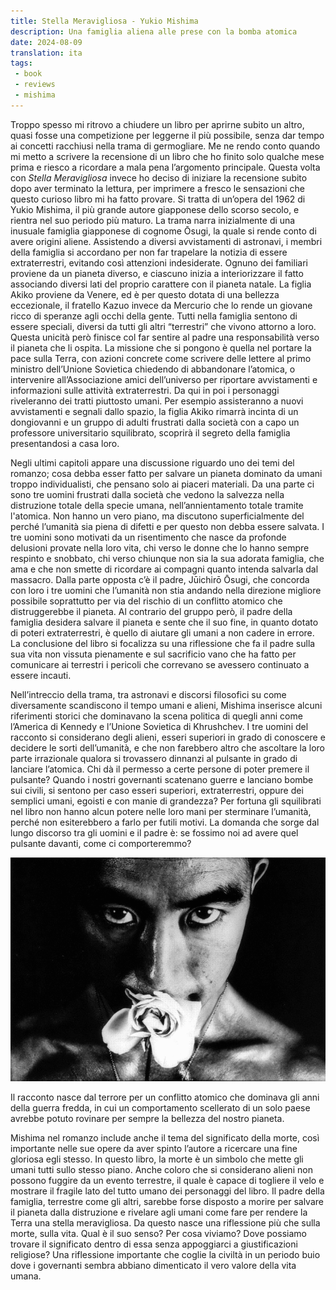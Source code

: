 ```yaml
---
title: Stella Meravigliosa - Yukio Mishima
description: Una famiglia aliena alle prese con la bomba atomica
date: 2024-08-09
translation: ita
tags:
 - book
 - reviews
 - mishima
---
```


Troppo spesso mi ritrovo a chiudere un libro per aprirne subito un altro, quasi fosse una competizione per leggerne il più possibile, senza dar tempo ai concetti racchiusi nella trama di germogliare. Me ne rendo conto quando mi metto a scrivere la recensione di un libro che ho finito solo qualche mese prima e riesco a ricordare a mala pena l’argomento principale. Questa volta con *Stella Meravigliosa* invece ho deciso di iniziare la recensione subito dopo aver terminato la lettura, per imprimere a fresco le sensazioni che questo curioso libro mi ha fatto provare. Si tratta di un’opera del 1962 di Yukio Mishima, il più grande autore giapponese dello scorso secolo, e rientra nel suo periodo più maturo. La trama narra inizialmente di una inusuale famiglia giapponese di cognome Ōsugi, la quale si rende conto di avere origini aliene. Assistendo a diversi avvistamenti di astronavi, i membri della famiglia si accordano per non far trapelare la notizia di essere extraterrestri, evitando così attenzioni indesiderate. Ognuno dei familiari proviene da un pianeta diverso, e ciascuno inizia a interiorizzare il fatto associando diversi lati del proprio carattere con il pianeta natale. La figlia Akiko proviene da Venere, ed è per questo dotata di una bellezza eccezionale, il fratello Kazuo invece da Mercurio che lo rende un giovane ricco di speranze agli occhi della gente. Tutti nella famiglia sentono di essere speciali, diversi da tutti gli altri “terrestri” che vivono attorno a loro. Questa unicità però finisce col far sentire al padre una responsabilità verso il pianeta che li ospita. La missione che si pongono è quella nel portare la pace sulla Terra, con azioni concrete come scrivere delle lettere al primo ministro dell’Unione Sovietica chiedendo di abbandonare l’atomica, o intervenire all’Associazione amici dell’universo per riportare avvistamenti e informazioni sulle attività extraterrestri. Da qui in poi i personaggi riveleranno dei tratti piuttosto umani. Per esempio assisteranno a nuovi avvistamenti e segnali dallo spazio, la figlia Akiko rimarrà incinta di un dongiovanni e un gruppo di adulti frustrati dalla società con a capo un professore universitario squilibrato, scoprirà il segreto della famiglia presentandosi a casa loro.

Negli ultimi capitoli appare una discussione riguardo uno dei temi del romanzo; cosa debba esser fatto per salvare un pianeta dominato da umani troppo individualisti, che pensano solo ai piaceri materiali. Da una parte ci sono tre uomini frustrati dalla società che vedono la salvezza nella distruzione totale della specie umana, nell’annientamento totale tramite l'atomica. Non hanno un vero piano, ma discutono superficialmente del perché l’umanità sia piena di difetti e per questo non debba essere salvata. I tre uomini sono motivati da un risentimento che nasce da profonde delusioni provate nella loro vita, chi verso le donne che lo hanno sempre respinto e snobbato, chi verso chiunque non sia la sua adorata famiglia, che ama e che non smette di ricordare ai compagni quanto intenda salvarla dal massacro. Dalla parte opposta c’è il padre, Jūichirō Ōsugi, che concorda con loro i tre uomini che l’umanità non stia andando nella direzione migliore possibile soprattutto per via del rischio di un conflitto atomico che distruggerebbe il pianeta. Al contrario del gruppo però, il padre della famiglia desidera salvare il pianeta e sente che il suo fine, in quanto dotato di poteri extraterrestri, è quello di aiutare gli umani a non cadere in errore. La conclusione del libro si focalizza su una riflessione che fa il padre sulla sua vita non vissuta pienamente e sul sacrificio vano che ha fatto per comunicare ai terrestri i pericoli che correvano se avessero continuato a essere incauti.

Nell’intreccio della trama, tra astronavi e discorsi filosofici su come diversamente scandiscono il tempo umani e alieni, Mishima inserisce alcuni riferimenti storici che dominavano la scena politica di quegli anni come l’America di Kennedy e l’Unione Sovietica di Khrushchev. I tre uomini del racconto si considerano degli alieni, esseri superiori in grado di conoscere e decidere le sorti dell’umanità, e che non farebbero altro che ascoltare la loro parte irrazionale qualora si trovassero dinnanzi al pulsante in grado di lanciare l’atomica. Chi dà il permesso a certe persone di poter premere il pulsante? Quando i nostri governanti scatenano guerre e lanciano bombe sui civili, si sentono per caso esseri superiori, extraterrestri, oppure dei semplici umani, egoisti e con manie di grandezza? Per fortuna gli squilibrati nel libro non hanno alcun potere nelle loro mani per sterminare l’umanità, perché non esiterebbero a farlo per futili motivi. La domanda che sorge dal lungo discorso tra gli uomini e il padre è: se fossimo noi ad avere quel pulsante davanti, come ci comporteremmo?

![Yukio Mishima](/assets/img/mishima_rose.png "Yukio Mishima")

Il racconto nasce dal terrore per un conflitto atomico che dominava gli anni della guerra fredda, in cui un comportamento scellerato di un solo paese avrebbe potuto rovinare per sempre la bellezza del nostro pianeta.

Mishima nel romanzo include anche il tema del significato della morte, così importante nelle sue opere da aver spinto l’autore a ricercare una fine gloriosa egli stesso. In questo libro, la morte è un simbolo che mette gli umani tutti sullo stesso piano. Anche coloro che si considerano alieni non possono fuggire da un evento terrestre, il quale è capace di togliere il velo e mostrare il fragile lato del tutto umano dei personaggi del libro. Il padre della famiglia, terrestre come gli altri, sarebbe forse disposto a morire per salvare il pianeta dalla distruzione e rivelare agli umani come fare per rendere la Terra una stella meravigliosa. Da questo nasce una riflessione più che sulla morte, sulla vita. Qual è il suo senso? Per cosa viviamo? Dove possiamo trovare il significato dentro di essa senza appoggiarci a giustificazioni religiose? Una riflessione importante che coglie la civiltà in un periodo buio dove i governanti sembra abbiano dimenticato il vero valore della vita umana.
